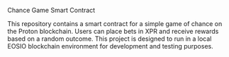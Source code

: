 
Chance Game Smart Contract

This repository contains a smart contract for a simple game of chance on the Proton blockchain. Users can place bets in XPR and receive rewards based on a random outcome. This project is designed to run in a local EOSIO blockchain environment for development and testing purposes.